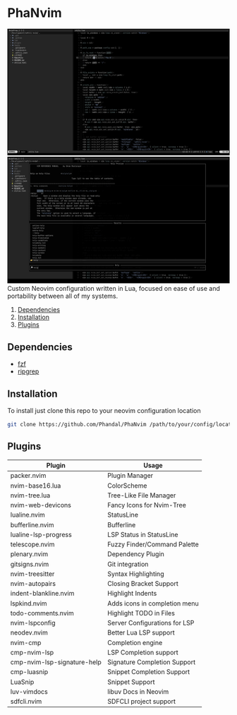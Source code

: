 # PhaNvim

![Screenshot](./screenshots/main.jpeg)
![Screenshot](./screenshots/telescope.jpeg)
Custom Neovim configuration written in Lua, focused on ease of use and portability between all of my systems.

1. [Dependencies](#dependencies)
2. [Installation](#installation)
3. [Plugins](#plugins)

## Dependencies
- [fzf](https://github.com/junegunn/fzf)
- [ripgrep](https://github.com/BurntSushi/ripgrep)

## Installation
To install just clone this repo to your neovim configuration location
```bash
git clone https://github.com/Phandal/PhaNvim /path/to/your/config/location/nvim
```

## Plugins

| Plugin                      | Usage                         |
| --------------------------- | ----------------------------- |
| packer.nvim                 | Plugin Manager                |
| nvim-base16.lua             | ColorScheme                   |
| nvim-tree.lua               | Tree-Like File Manager        |
| nvim-web-devicons           | Fancy Icons for Nvim-Tree     |
| lualine.nvim                | StatusLine                    |
| bufferline.nvim             | Bufferline                    |
| lualine-lsp-progress        | LSP Status in StatusLine      |
| telescope.nvim              | Fuzzy Finder/Command Palette  |
| plenary.nvim                | Dependency Plugin             |
| gitsigns.nvim               | Git integration               |
| nvim-treesitter             | Syntax Highlighting           |
| nvim-autopairs              | Closing Bracket Support       |
| indent-blankline.nvim       | Highlight Indents             |
| lspkind.nvim                | Adds icons in completion menu |
| todo-comments.nvim          | Highlight TODO in Files       |
| nvim-lspconfig              | Server Configurations for LSP |
| neodev.nvim                 | Better Lua LSP support        |
| nvim-cmp                    | Completion engine             |
| cmp-nvim-lsp                | LSP Completion support        |
| cmp-nvim-lsp-signature-help | Signature Completion Support  |
| cmp-luasnip                 | Snippet Completion Support    |
| LuaSnip                     | Snippet Support               |
| luv-vimdocs                 | libuv Docs in Neovim          |
| sdfcli.nvim                 | SDFCLI project support        |
